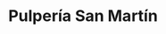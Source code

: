 ---
title: "Pulpería San Martín"
url: /tegucigalpa/pulperia-san-martin-avenida-san-martin-de-porres-4/
shop: Kiosk
---